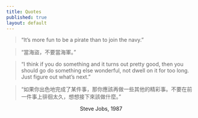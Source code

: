 ```yaml
---
title: Quotes
published: true
layout: default
---
```


>“It’s more fun to be a pirate than to join the navy.”

>“當海盜，不要當海軍。”

>“I think if you do something and it turns out pretty good, then you should go do something else wonderful, not dwell on it for too long. Just figure out what’s next.”

>“如果你出色地完成了某件事，那你應該再做一些其他的精彩事。不要在前一件事上徘徊太久，想想接下來該做什麼。”

 

<center>Steve Jobs, 1987</center>

